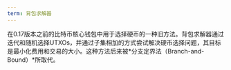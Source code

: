 ```yaml
---
term: 背包求解器
---
```


在0.17版本之前的比特币核心钱包中用于选择硬币的一种旧方法。背包求解器通过迭代和随机选择UTXOs，并通过子集相加的方式尝试解决硬币选择问题，其目标是最小化费用和交易的大小。这种方法后来被*分支定界法（Branch-and-Bound）*所取代。